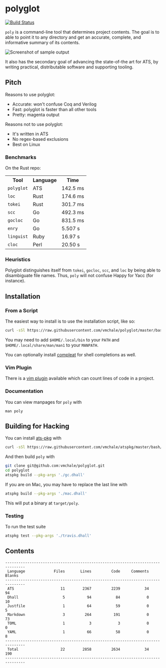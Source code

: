 # polyglot

[![Build Status](https://travis-ci.org/vmchale/polyglot.svg?branch=master)](https://travis-ci.org/vmchale/polyglot)

`poly` is a command-line tool that determines project contents.
The goal is to able to point it to any directory and get an accurate,
complete, and informative summary of its contents.

<img alt="Screenshot of sample output" src=https://github.com/vmchale/polyglot/raw/master/screenshot.png>

It also has the secondary goal of advancing the state-of-the art for ATS, by
writing practical, distributable software and supporting tooling.

## Pitch

Reasons to use polyglot:

  * Accurate: won't confuse Coq and Verilog
  * Fast: polyglot is faster than all other tools
  * Pretty: magenta output

Reasons not to use polyglot:

  * It's written in ATS
  * No regex-based exclusions
  * Best on Linux

### Benchmarks

On the Rust repo:

<table>
  <tr>
    <th>Tool</th>
    <th>Language</th>
    <th>Time</th>
  </tr>
  <tr>
    <td><code>polyglot</code></td>
    <td>ATS</td>
    <td>142.5 ms</td>
  </tr>
  <tr>
    <td><code>loc</code></td>
    <td>Rust</td>
    <td>174.6 ms</td>
  </tr>
  <tr>
    <td><code>tokei</code></td>
    <td>Rust</td>
    <td>301.7 ms</td>
  </tr>
  <tr>
    <td><code>scc</code></td>
    <td>Go</td>
    <td>492.3 ms</td>
  </tr>
  <tr>
    <td><code>gocloc</code></td>
    <td>Go</td>
    <td>831.5 ms</td>
  </tr>
  <tr>
    <td><code>enry</code></td>
    <td>Go</td>
    <td>5.507 s</td>
  </tr>
  <tr>
    <td><code>linguist</code></td>
    <td>Ruby</td>
    <td>16.97 s</td>
  </tr>
  <tr>
    <td><code>cloc</code></td>
    <td>Perl</td>
    <td>20.50 s</td>
  </tr>
</table>

### Heuristics

Polyglot distinguishes itself from `tokei`, `gocloc`, `scc`, and `loc` by being able to disambiguate file names.
Thus, `poly` will not confuse Happy for Yacc (for instance).

## Installation

### From a Script

The easiest way to install is to use the installation script, like so:

```bash
curl -sSl https://raw.githubusercontent.com/vmchale/polyglot/master/bash/install.sh | bash -s
```

You may need to add `$HOME/.local/bin` to your `PATH` and
`$HOME/.local/share/man/man1` to your `MANPATH`.

You can optionally install [compleat](https://github.com/mbrubeck/compleat) for
shell completions as well.

### Vim Plugin

There is a [vim plugin](https://github.com/vmchale/polyglot-vim) available which
can count lines of code in a project.

### Documentation

You can view manpages for `poly` with

```
man poly
```

## Building for Hacking

You can install [ats-pkg](http://hackage.haskell.org/package/ats-pkg)
with

```bash
curl -sSl https://raw.githubusercontent.com/vmchale/atspkg/master/bash/install.sh | bash -s
```

And then build `poly` with

```bash
git clone git@github.com:vmchale/polyglot.git
cd polyglot
atspkg build --pkg-args './gc.dhall'
```

If you are on Mac, you may have to replace the last line with

```bash
atspkg build --pkg-args './mac.dhall'
```

This will put a binary at `target/poly`.

### Testing

To run the test suite

```bash
atspkg test --pkg-args './travis.dhall'
```

## Contents

```
-------------------------------------------------------------------------------
 Language             Files       Lines         Code     Comments       Blanks
-------------------------------------------------------------------------------
 ATS                     11        2367         2239           34           94
 Dhall                    5          94           84            0           10
 Justfile                 1          64           59            0            5
 Markdown                 3         264          191            0           73
 TOML                     1           3            3            0            0
 YAML                     1          66           58            0            8
-------------------------------------------------------------------------------
 Total                   22        2858         2634           34          190
-------------------------------------------------------------------------------
```
